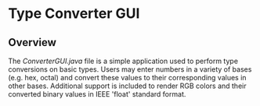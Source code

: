 # Type Converter GUI 

## Overview

The _ConverterGUI.java_ file is a simple application used to perform type conversions on basic types. Users may enter numbers in a variety of bases (e.g. hex, octal) and convert these values to their corresponding values in other bases. Additional support is included to render RGB colors and their converted binary values in IEEE 'float' standard format. 
